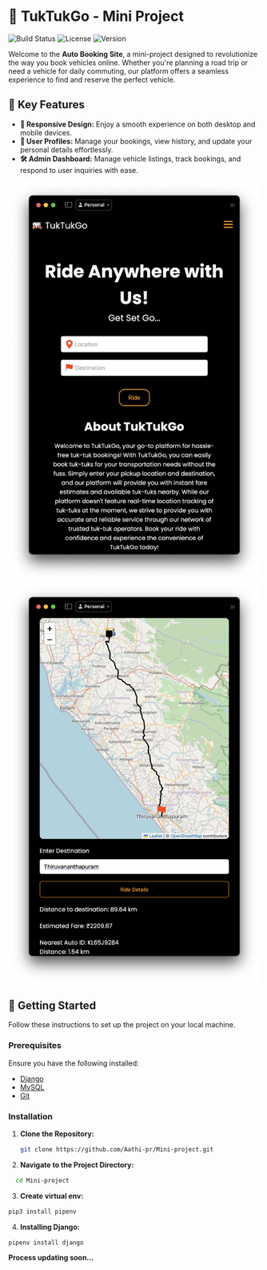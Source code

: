 # 🚗 TukTukGo - Mini Project

![Build Status](https://img.shields.io/badge/build-passing-brightgreen) ![License](https://img.shields.io/badge/license-MIT-blue) ![Version](https://img.shields.io/badge/version-1.0.0-blue)

Welcome to the **Auto Booking Site**, a mini-project designed to revolutionize the way you book vehicles online. Whether you're planning a road trip or need a vehicle for daily commuting, our platform offers a seamless experience to find and reserve the perfect vehicle.

## 🌟 Key Features

- **📱 Responsive Design:** Enjoy a smooth experience on both desktop and mobile devices.
- **👤 User Profiles:** Manage your bookings, view history, and update your personal details effortlessly.
- **🛠️ Admin Dashboard:** Manage vehicle listings, track bookings, and respond to user inquiries with ease.

![Screenshot](home.png)
![Screenshot](map-page.png)

## 🚀 Getting Started

Follow these instructions to set up the project on your local machine.

### Prerequisites

Ensure you have the following installed:

- [Django](https://www.djangoproject.com) 
- [MySQL](https://www.mysql.com)
- [Git](https://git-scm.com/)

### Installation

1. **Clone the Repository:**
   ```bash
   git clone https://github.com/Aathi-pr/Mini-project.git
   ```
   
2. **Navigate to the Project Directory:**
 ```bash
   cd Mini-project
```

3. **Create virtual env:**
```bash
pip3 install pipenv
```

4. **Installing Django:**
```bash
pipenv install django
```
**Process updating soon...**



